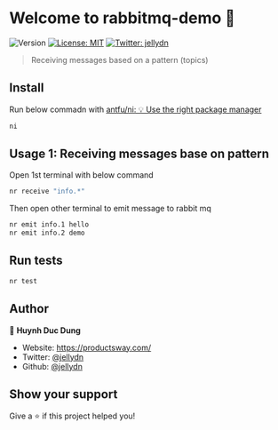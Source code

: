 # Welcome to rabbitmq-demo 👋

![Version](https://img.shields.io/badge/version-1.0.0-blue.svg?cacheSeconds=2592000)
[![License: MIT](https://img.shields.io/badge/License-MIT-yellow.svg)](#)
[![Twitter: jellydn](https://img.shields.io/twitter/follow/jellydn.svg?style=social)](https://twitter.com/jellydn)

> Receiving messages based on a pattern (topics)

## Install

Run below commadn with [antfu/ni: 💡 Use the right package manager](https://github.com/antfu/ni)

```sh
ni 
```

## Usage 1: Receiving messages base on pattern

Open 1st terminal with below command

```sh
nr receive "info.*"
```

Then open other terminal to emit message to rabbit mq

```sh
nr emit info.1 hello
nr emit info.2 demo
```

## Run tests

```sh
nr test
```

## Author

👤 **Huynh Duc Dung**

- Website: https://productsway.com/
- Twitter: [@jellydn](https://twitter.com/jellydn)
- Github: [@jellydn](https://github.com/jellydn)

## Show your support

Give a ⭐️ if this project helped you!

